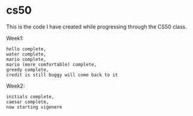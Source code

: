 # cs50

This is the code I have created while progressing through the CS50 class.

Week1:

	hello complete, 
	water complete,
	mario complete,
	mario (more comfortable) complete,
	greedy complete,
	credit is still buggy will come back to it


Week2:

	initials complete,
	caesar complete,
	now starting vigenere

